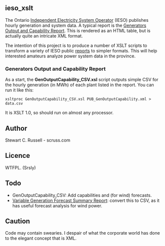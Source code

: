 ## ieso_xslt ##

The Ontario
[Independent Electricity System Operator](http://www.ieso.ca/
"Independent Electricity System Operator") (IESO) publishes hourly
generation and system data. A typical report is the
[Generators Output and Capability Report](http://reports.ieso.ca/public/GenOutputCapability/PUB_GenOutputCapability.xml#
"Generators Output and Capability Report"). This is rendered as an
HTML table, but is actually quite an intricate XML format.

The intention of this project is to produce a number of XSLT scripts
to transform a variety of IESO public
[reports](http://reports.ieso.ca/public/) to simpler formats. This
will help interested amateurs analyze power system data in the province.

### Generators Output and Capability Report ###

As a start, the **GenOutputCapability_CSV.xsl** script outputs simple
CSV for the hourly generation (in MWh) of each plant listed in the
report. You can run it like this:

    xsltproc GenOutputCapability_CSV.xsl PUB_GenOutputCapability.xml > data.csv

It is XSLT 1.0, so should run on almost any processor.

## Author ##

Stewart C. Russell - scruss.com

## Licence ##

WTFPL. (Srsly)

## Todo ##

* GenOutputCapability_CSV: Add capabilities and (for wind) forecasts.
* [Variable Generation Forecast Summary Report](http://reports.ieso.ca/public/VGForecastSummary/PUB_VGForecastSummary.xml): convert this to CSV, as it has useful forecast analysis for wind power.

## Caution ##

Code may contain swearies. I despair of what the corporate world has
done to the elegant concept that is XML.

